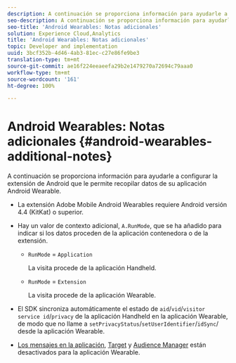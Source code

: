 ```yaml
---
description: A continuación se proporciona información para ayudarle a configurar la extensión de Android que le permite recopilar datos de su aplicación Android Wearable.
seo-description: A continuación se proporciona información para ayudarle a configurar la extensión de Android que le permite recopilar datos de su aplicación Android Wearable.
seo-title: 'Android Wearables: Notas adicionales'
solution: Experience Cloud,Analytics
title: 'Android Wearables: Notas adicionales'
topic: Developer and implementation
uuid: 3bcf352b-4d46-4ab3-81ec-c27e86fe9be3
translation-type: tm+mt
source-git-commit: ae16f224eeaeefa29b2e1479270a72694c79aaa0
workflow-type: tm+mt
source-wordcount: '161'
ht-degree: 100%

---
```



# Android Wearables: Notas adicionales {#android-wearables-additional-notes}

A continuación se proporciona información para ayudarle a configurar la extensión de Android que le permite recopilar datos de su aplicación Android Wearable.

* La extensión Adobe Mobile Android Wearables requiere Android versión 4.4 (KitKat) o superior.
* Hay un valor de contexto adicional, `A.RunMode`, que se ha añadido para indicar si los datos proceden de la aplicación contenedora o de la extensión.

   * `RunMode` = `Application`

      La visita procede de la aplicación Handheld.

   * `RunMode` = `Extension`

      La visita procede de la aplicación Wearable.

* El SDK sincroniza automáticamente el estado de `aid`/`vid`/`visitor` `service id`/`privacy` de la aplicación Handheld en la aplicación Wearable, de modo que no llame a `setPrivacyStatus`/`setUserIdentifier`/`idSync`/ desde la aplicación Wearable.
* [Los mensajes en la aplicación](/help/android/messaging-main/messaging/messaging.md), [Target](/help/android/target-main/target.md) y [Audience Manager](/help/android/audience-manager/audiencemgmt.md) están desactivados para la aplicación Wearable.

